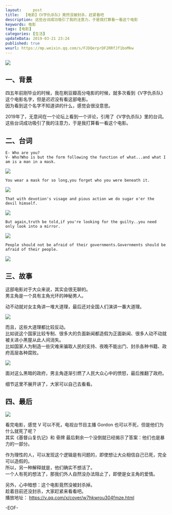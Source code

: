 ```yaml
---   
layout:     post  
title:  【电影】《V字仇杀队》竟然没被封杀，赶紧看吧  
description: 这些台词成功吸引了我的注意力，于是我打算看一看这个电影  
keywords: 电影  
tags: [电影]    
categories: [生活]  
updateData: 2019-03-21 23:24   
published: true 
wxurl: https://mp.weixin.qq.com/s/FJDQerprDF2RRfJf1boMkw  
---  
```



![](/images/2019/03/move-v-001.png)  


## 一、背景  


四五年前刚毕业的时候，我在刷豆瓣高分电影的时候，就多次看到《V字仇杀队》这个电影名字，但是迟迟没有看这部电影。  
因为看到这个名字不知道讲的什么，感觉会很没意思。  


2019年了，无意间在一个论坛上看到一个评论，引用了《V字仇杀队》里的台词。  
这些台词成功吸引了我的注意力，于是我打算看一看这个电影。  


## 二、台词

```
E- Who are you?  
V- Who?Who is but the form following the function of what...and what I am is a man in a mask.  
```


![](/images/2019/03/move-v-002.png)  



```
You wear a mask for so long,you forget who you were beneath it.  
```


![](/images/2019/03/move-v-003.png)  



```
That with devotion's visage and pious action we do sugar o'er the devil himself.  
```


![](/images/2019/03/move-v-004.png)  


```
But again,truth be told,if you're looking for the guilty..you need only look into a mirror.  
```


![](/images/2019/03/move-v-005.png)  


```
People should not be afraid of their governments.Governments should be afraid of their people.  
```


![](/images/2019/03/move-v-006.png)  


## 三、故事  


这部电影对于大众来说，其实会很无聊的。  
男主角是一个具有主角光环的神秘男人。  


动不动就对女主角讲一堆大道理，最后还对全国人们演讲一番大道理。  


![](/images/2019/03/move-v-007.png)  


而且，这些大道理都比较反动。  
比如说这个国家比较专制、很多大的负面新闻都造假为正面新闻、很多人动不动就被关进小黑屋从此人间消失。  
比如国家人为制造一些灾难来骗取人民的支持、夜晚不能出门、封杀各种书籍、政府高层各种腐败。  


![](/images/2019/03/move-v-008.png)  


面对这么黑暗的政府，男主角逐渐引燃了人民大众心中的愤怒，最后推翻了政府。  


细节这里不展开讲了，大家可以自己去看看。  


## 四、最后  


![](/images/2019/03/move-v-009.png)  


看完电影，感觉 V 可以不死，电视台节目主播 Gordon 也可以不死，但是他们为什么就死了呢？  
其实《基督山复仇记》和 骨牌 最后剩余一个没倒就已经揭示了答案：他们也是暴力的一部分。  


作为理性的人，可以发现这个逻辑是有问题的，即使想让大众相信自己已死，完全可以造假的。  
所以，另一种解释就是，他们确实不想活了。  
一个人有死的想法了，那我们外人自然没办法阻止了，即使是女主角的爱情。  


另外，心中暗想：这个电影竟然没被封杀掉。  
趁着目前还没封杀，大家赶紧来看看吧。  
播放地址： https://v.qq.com/x/cover/w7hkwrou304fmze.html  




-EOF-  


  
